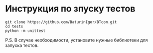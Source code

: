 # Инструкция по зпуску тестов

    git clone https://github.com/BaturinIgor/BTcom.git
    cd tests
    python -m unittest
    
P.S. В случае необходимости, установите нужные библиотеки для запуска тестов.
